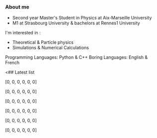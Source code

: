 ### About me
- Second year Master's Student in Physics at Aix-Marseille University
- M1 at Strasbourg University & bachelors at Rennes1 University

I'm interested in :

- Theoretical & Particle physics
- Simulations & Numerical Calculations

Programming Languages: Python & C++
Boring Languages: English & French


<## Latest list


[0, 0, 0, 0, 0, 0]

[0, 0, 0, 0, 0, 0]

[0, 0, 0, 0, 0, 0]

[0, 0, 0, 0, 0, 0]

[0, 0, 0, 0, 0, 0]

[0, 0, 0, 0, 0, 0]
>
